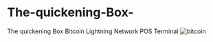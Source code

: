 # The-quickening-Box-
 The quickening Box Bitcoin Lightning Network POS Terminal
![bitcoin](https://github.com/cryptonobo/The-quickening-Box-/blob/master/pub_cloaksV2.jpg)
